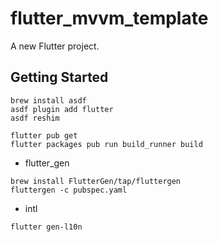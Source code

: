 # flutter_mvvm_template

A new Flutter project.

## Getting Started

```shell
brew install asdf
asdf plugin add flutter
asdf reshim

flutter pub get
flutter packages pub run build_runner build
```

- flutter_gen
```
brew install FlutterGen/tap/fluttergen
fluttergen -c pubspec.yaml
```

- intl
```
flutter gen-l10n
```
